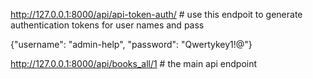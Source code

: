 


http://127.0.0.1:8000/api/api-token-auth/          # use this endpoit to generate authentication tokens for user names and pass

{"username": "admin-help",
"password": "Qwertykey1!@"}

http://127.0.0.1:8000/api/books_all/1     # the main api endpoint